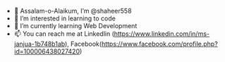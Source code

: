 - 👋 Assalam-o-Alaikum, I’m @shaheer558
- 👀 I’m interested in learning to code
- 🌱 I’m currently learning Web Development
- 📫 You can reach me at Linkedlin (https://www.linkedin.com/in/ms-janjua-1b748b1ab), Facebook(https://www.facebook.com/profile.php?id=100006438027420)

<!---
shaheer558/shaheer558 is a ✨ special ✨ repository because its `README.md` (this file) appears on your GitHub profile.
You can click the Preview link to take a look at your changes.
--->
